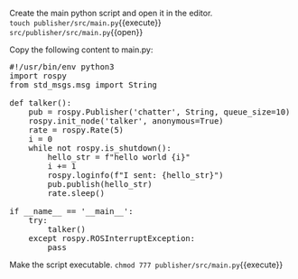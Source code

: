 Create the main python script and open it in the editor. \
`touch publisher/src/main.py`{{execute}} 
`src/publisher/src/main.py`{{open}} 

Copy the following content to main.py: 
<pre class="file" data-target="clipboard">
#!/usr/bin/env python3
import rospy
from std_msgs.msg import String

def talker():
    pub = rospy.Publisher('chatter', String, queue_size=10)
    rospy.init_node('talker', anonymous=True)
    rate = rospy.Rate(5)
    i = 0
    while not rospy.is_shutdown():
        hello_str = f"hello world {i}"
        i += 1
        rospy.loginfo(f"I sent: {hello_str}")
        pub.publish(hello_str)
        rate.sleep()

if __name__ == '__main__':
    try:
        talker()
    except rospy.ROSInterruptException:
        pass
</pre>

Make the script executable.
`chmod 777 publisher/src/main.py`{{execute}}
